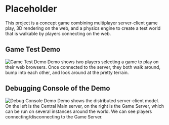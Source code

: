 # Placeholder
This project is a concept game combining multiplayer server-client game play, 3D rendering on the web, 
and a physics engine to create a test world that is walkable by players connecting on the web.

## Game Test Demo
![Game Test Demo](https://github.com/josephnormandev/portfolio/blob/master/src/static/images/placeholder_action.gif)
Demo shows two players selecting a game to play on their web browsers. Once connected to the server, they both walk around, bump into each other, and look around at the pretty terrain.

## Debugging Console of the Demo
![Debug Console Demo](https://github.com/josephnormandev/portfolio/blob/master/src/static/images/placeholder_console.gif)
Demo shows the distributed server-client model. On the left is the Central Main server, on the right is the Game Server, which can be run on several instances around the world. We can see players connecting/disconnecting to the Game Server.
